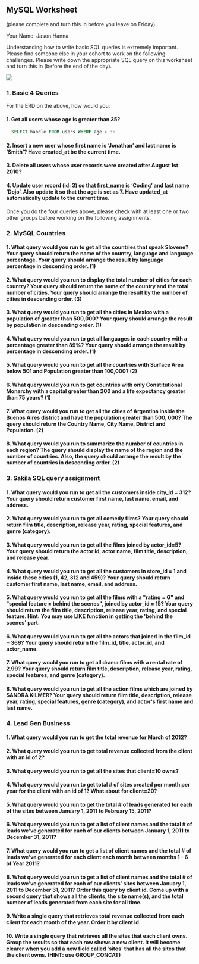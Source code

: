 


## MySQL Worksheet 
(please complete and turn this in before you leave on Friday)

  

Your Name: Jason Hanna

  

Understanding how to write basic SQL queries is extremely important. Please find someone else in your cohort to work on the following challenges. Please write down the appropriate SQL query on this worksheet and turn this in (before the end of the day).

  
![](https://lh6.googleusercontent.com/o_DvUlhlbhmrJMscFhmgFRqVw2i26021mr4g6RqZWQC200xr4Iv6CwUKO5-yA1Ksa-1B7q5Bk_Rc2zrgbN5SswbbnFVwXfiaZ7jYFQk0UKwhxjuL5heBPre0foVfw7gjBCX5_mFz)

### 1. Basic 4 Queries

For the ERD on the above, how would you:

#### 1. Get all users whose age is greater than 35?

```SQL
  SELECT handle FROM users WHERE age > 35
```
  

#### 2. Insert a new user whose first name is ‘Jonathan’ and last name is ‘Smith’? Have created_at be the current time.

  
  

#### 3. Delete all users whose user records were created after August 1st 2010?

  
  

#### 4. Update user record (id: 3) so that first_name is ‘Coding’ and last name ‘Dojo’. Also update it so that the age is set as 7. Have updated_at automatically update to the current time.

  

Once you do the four queries above, please check with at least one or two other groups before working on the following assignments.

  

### 2. MySQL Countries

#### 1. What query would you run to get all the countries that speak Slovene? Your query should return the name of the country, language and language percentage. Your query should arrange the result by language percentage in descending order. (1)

  
  
  

#### 2. What query would you run to display the total number of cities for each country? Your query should return the name of the country and the total number of cities. Your query should arrange the result by the number of cities in descending order. (3)

  
  

#### 3. What query would you run to get all the cities in Mexico with a population of greater than 500,000? Your query should arrange the result by population in descending order. (1)

  
  

#### 4. What query would you run to get all languages in each country with a percentage greater than 89%? Your query should arrange the result by percentage in descending order. (1)

  
  

#### 5. What query would you run to get all the countries with Surface Area below 501 and Population greater than 100,000? (2)

  
  

#### 6. What query would you run to get countries with only Constitutional Monarchy with a capital greater than 200 and a life expectancy greater than 75 years? (1)

  
  

#### 7. What query would you run to get all the cities of Argentina inside the Buenos Aires district and have the population greater than 500, 000? The query should return the Country Name, City Name, District and Population. (2)

  
  

#### 8. What query would you run to summarize the number of countries in each region? The query should display the name of the region and the number of countries. Also, the query should arrange the result by the number of countries in descending order. (2)

  
  
  

### 3. Sakila SQL query assignment

#### 1. What query would you run to get all the customers inside city_id = 312? Your query should return customer first name, last name, email, and address.

  
  

#### 2. What query would you run to get all comedy films? Your query should return film title, description, release year, rating, special features, and genre (category).

  
  

#### 3. What query would you run to get all the films joined by actor_id=5? Your query should return the actor id, actor name, film title, description, and release year.

#### 4. What query would you run to get all the customers in store_id = 1 and inside these cities (1, 42, 312 and 459)? Your query should return customer first name, last name, email, and address.

  
  
  

#### 5. What query would you run to get all the films with a "rating = G" and "special feature = behind the scenes", joined by actor_id = 15? Your query should return the film title, description, release year, rating, and special feature. Hint: You may use LIKE function in getting the 'behind the scenes' part.

  
  
  

#### 6. What query would you run to get all the actors that joined in the film_id = 369? Your query should return the film_id, title, actor_id, and actor_name.

  
  
  

#### 7. What query would you run to get all drama films with a rental rate of 2.99? Your query should return film title, description, release year, rating, special features, and genre (category).

  
  
  

#### 8. What query would you run to get all the action films which are joined by SANDRA KILMER? Your query should return film title, description, release year, rating, special features, genre (category), and actor's first name and last name.

  
  
  

### 4. Lead Gen Business

#### 1. What query would you run to get the total revenue for March of 2012?

  
  

#### 2. What query would you run to get total revenue collected from the client with an id of 2?

  
  
  

#### 3. What query would you run to get all the sites that client=10 owns?

  
  
  

#### 4. What query would you run to get total # of sites created per month per year for the client with an id of 1? What about for client=20?

  
  

#### 5. What query would you run to get the total # of leads generated for each of the sites between January 1, 2011 to February 15, 2011?

  
  
  

#### 6. What query would you run to get a list of client names and the total # of leads we've generated for each of our clients between January 1, 2011 to December 31, 2011?

  
  
  

#### 7. What query would you run to get a list of client names and the total # of leads we've generated for each client each month between months 1 - 6 of Year 2011?

  
  
  

#### 8. What query would you run to get a list of client names and the total # of leads we've generated for each of our clients' sites between January 1, 2011 to December 31, 2011? Order this query by client id. Come up with a second query that shows all the clients, the site name(s), and the total number of leads generated from each site for all time.

  
  
  

#### 9. Write a single query that retrieves total revenue collected from each client for each month of the year. Order it by client id.

  
  
  

#### 10. Write a single query that retrieves all the sites that each client owns. Group the results so that each row shows a new client. It will become clearer when you add a new field called 'sites' that has all the sites that the client owns. (HINT: use GROUP_CONCAT)
<!--stackedit_data:
eyJoaXN0b3J5IjpbLTczNjYyNzQxN119
-->